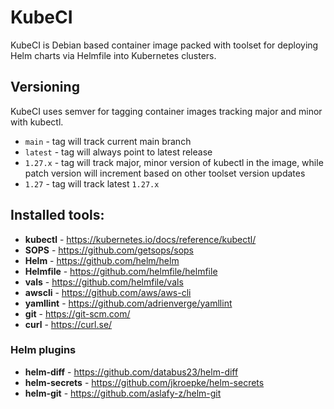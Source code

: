 # KubeCI

KubeCI is Debian based container image packed with toolset for deploying Helm charts via Helmfile into Kubernetes clusters.

## Versioning

KubeCI uses semver for tagging container images tracking major and minor with kubectl.

* `main` - tag will track current main branch
* `latest` - tag will always point to latest release
* `1.27.x` - tag will track major, minor version of kubectl in the image, while patch version will increment based on other toolset version updates
* `1.27` - tag will track latest `1.27.x`

## Installed tools:

- **kubectl** - https://kubernetes.io/docs/reference/kubectl/
- **SOPS** - https://github.com/getsops/sops
- **Helm** - https://github.com/helm/helm
- **Helmfile** - https://github.com/helmfile/helmfile
- **vals** - https://github.com/helmfile/vals
- **awscli** - https://github.com/aws/aws-cli
- **yamllint** - https://github.com/adrienverge/yamllint
- **git** - https://git-scm.com/
- **curl** - https://curl.se/

### Helm plugins

- **helm-diff** - https://github.com/databus23/helm-diff
- **helm-secrets** - https://github.com/jkroepke/helm-secrets
- **helm-git** - https://github.com/aslafy-z/helm-git
